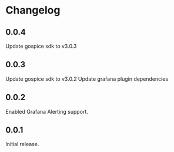 # Changelog

## 0.0.4

Update gospice sdk to v3.0.3

## 0.0.3

Update gospice sdk to v3.0.2
Update grafana plugin dependencies

## 0.0.2

Enabled Grafana Alerting support.

## 0.0.1

Initial release.
